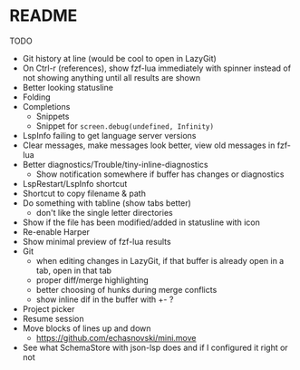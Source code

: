 # README

TODO

- Git history at line (would be cool to open in LazyGit)
- On Ctrl-r (references), show fzf-lua immediately with spinner instead of not showing anything until all results are shown
- Better looking statusline
- Folding
- Completions
  - Snippets
  - Snippet for `screen.debug(undefined, Infinity)`
- LspInfo failing to get language server versions
- Clear messages, make messages look better, view old messages in fzf-lua
- Better diagnostics/Trouble/tiny-inline-diagnostics
  - Show notification somewhere if buffer has changes or diagnostics
- LspRestart/LspInfo shortcut
- Shortcut to copy filename & path
- Do something with tabline (show tabs better)
  - don't like the single letter directories
- Show if the file has been modified/added in statusline with icon
- Re-enable Harper
- Show minimal preview of fzf-lua results
- Git
  - when editing changes in LazyGit, if that buffer is already open in a tab, open in that tab
  - proper diff/merge highlighting
  - better choosing of hunks during merge conflicts
  - show inline dif in the buffer with +- ?
- Project picker
- Resume session
- Move blocks of lines up and down
  - <https://github.com/echasnovski/mini.move>
- See what SchemaStore with json-lsp does and if I configured it right or not

